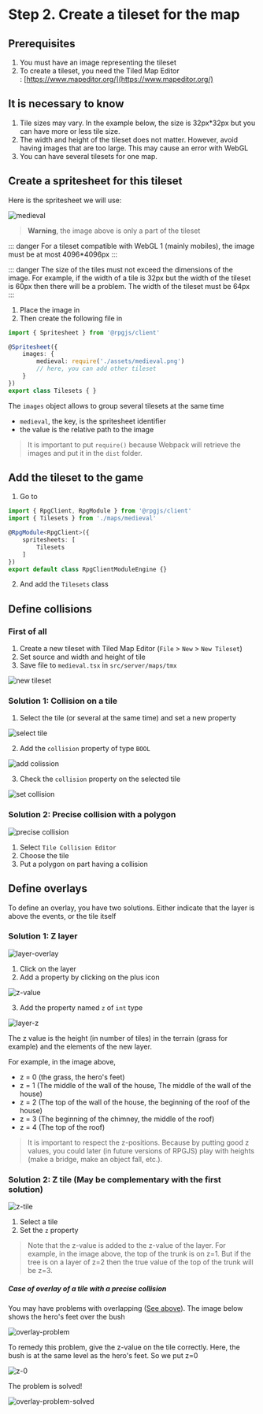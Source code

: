 # Step 2. Create a tileset for the map

## Prerequisites

1. You must have an image representing the tileset
2. To create a tileset, you need the Tiled Map Editor : [https://www.mapeditor.org/](https://www.mapeditor.org/)

## It is necessary to know

1. Tile sizes may vary. In the example below, the size is 32px*32px but you can have more or less tile size.
2. The width and height of the tileset does not matter. However, avoid having images that are too large. This may cause an error with WebGL
3. You can have several tilesets for one map.

## Create a spritesheet for this tileset

Here is the spritesheet we will use:

![medieval](/assets/medieval.png)

> **Warning**, the image above is only a part of the tileset

::: danger
For a tileset compatible with WebGL 1 (mainly mobiles), the image must be at most 4096*4096px
:::

::: danger
The size of the tiles must not exceed the dimensions of the image. For example, if the width of a tile is 32px but the width of the tileset is 60px then there will be a problem. The width of the tileset must be 64px
:::


1. Place the image in <PathTo to="baseModule" file="client/maps/assets" />
2. Then create the following file in <PathTo to="baseModule" file="client/maps/medieval.ts" />

```ts
import { Spritesheet } from '@rpgjs/client'

@Spritesheet({
    images: {
        medieval: require('./assets/medieval.png')
        // here, you can add other tileset
    }
})
export class Tilesets { }
```

The `images` object allows to group several tilesets at the same time
- `medieval`, the key, is the spritesheet identifier
- the value is the relative path to the image

> It is important to put `require()` because Webpack will retrieve the images and put it in the `dist` folder. 

## Add the tileset to the game

1. Go to <PathTo to="clientIndex" />

```ts
import { RpgClient, RpgModule } from '@rpgjs/client'
import { Tilesets } from './maps/medieval'

@RpgModule<RpgClient>({
    spritesheets: [
        Tilesets
    ]
})
export default class RpgClientModuleEngine {}
```

2. And add the `Tilesets` class 

## Define collisions

### First of all

1. Create a new tileset with Tiled Map Editor (`File` > `New` > `New Tileset`)
2. Set source and width and height of tile
3. Save file to `medieval.tsx` in `src/server/maps/tmx`

![new tileset](/assets/new-tileset.png)

### Solution 1: Collision on a tile

1. Select the tile (or several at the same time) and set a new property

![select tile](/assets/select-tile.jpeg)

2. Add the `collision` property of type `BOOL`

![add colission](/assets/add-colission.png)

3. Check the `collision` property on the selected tile

![set collision](/assets/set-colission.jpeg)

### Solution 2: Precise collision with a polygon

![precise collision](/assets/precise-collision.png)

1. Select `Tile Collision Editor`
2. Choose the tile
3. Put a polygon on part having a collision

## Define overlays

To define an overlay, you have two solutions. Either indicate that the layer is above the events, or the tile itself

### Solution 1: Z layer

![layer-overlay](/assets/layer-overlay.png)

1. Click on the layer
2. Add a property by clicking on the plus icon

![z-value](/assets/z-value.png)

3. Add the property named `z` of `int` type 

![layer-z](/assets/layer-z.png)

The z value is the height (in number of tiles) in the terrain (grass for example) and the elements of the new layer.

For example, in the image above, 
- z = 0 (the grass, the hero's feet)
- z = 1 (The middle of the wall of the house, The middle of the wall of the house)
- z = 2 (The top of the wall of the house, the beginning of the roof of the house)
- z = 3 (The beginning of the chimney, the middle of the roof)
- z = 4 (The top of the roof)

> It is important to respect the z-positions. Because by putting good z values, you could later (in future versions of RPGJS) play with heights (make a bridge, make an object fall, etc.).

### Solution 2: Z tile (May be complementary with the first solution)

![z-tile](/assets/z-tile.png)

1. Select a tile
2. Set the `z` property

> Note that the z-value is added to the z-value of the layer. For example, in the image above, the top of the trunk is on z=1. But if the tree is on a layer of z=2 then the true value of the top of the trunk will be z=3.

##### Case of overlay of a tile with a precise collision

You may have problems with overlapping ([See above](#solution-2-precise-collision-with-a-polygon)). The image below shows the hero's feet over the bush

![overlay-problem](/assets/overlay-problem.png)

To remedy this problem, give the z-value on the tile correctly. Here, the bush is at the same level as the hero's feet. So we put z=0

![z-0](/assets/z-0.png)

The problem is solved!

![overlay-problem-solved](/assets/overlay-problem-solved.png)